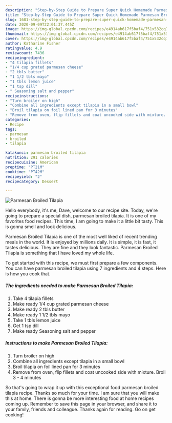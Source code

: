 ```yaml
---
description: "Step-by-Step Guide to Prepare Super Quick Homemade Parmesan Broiled Tilapia"
title: "Step-by-Step Guide to Prepare Super Quick Homemade Parmesan Broiled Tilapia"
slug: 1681-step-by-step-guide-to-prepare-super-quick-homemade-parmesan-broiled-tilapia
date: 2020-09-09T22:01:37.445Z
image: https://img-global.cpcdn.com/recipes/e4914ab617f5baf4/751x532cq70/parmesan-broiled-tilapia-recipe-main-photo.jpg
thumbnail: https://img-global.cpcdn.com/recipes/e4914ab617f5baf4/751x532cq70/parmesan-broiled-tilapia-recipe-main-photo.jpg
cover: https://img-global.cpcdn.com/recipes/e4914ab617f5baf4/751x532cq70/parmesan-broiled-tilapia-recipe-main-photo.jpg
author: Katharine Fisher
ratingvalue: 4.9
reviewcount: 7436
recipeingredient:
- "4 tilapia fillets"
- "1/4 cup grated parmesan cheese"
- "2 tbls butter"
- "1 1/2 tbls mayo"
- "1 tbls lemon juice"
- "1 tsp dill"
- " Seasoning salt and pepper"
recipeinstructions:
- "Turn broiler on high"
- "Combine all ingredients except tilapia in a small bowl"
- "Broil tilapia on foil lined pan for 3 minutes"
- "Remove from oven, flip fillets and coat uncooked side with mixture. Broil 3 - 4 minutes"
categories:
- Recipe
tags:
- parmesan
- broiled
- tilapia

katakunci: parmesan broiled tilapia 
nutrition: 291 calories
recipecuisine: American
preptime: "PT21M"
cooktime: "PT42M"
recipeyield: "2"
recipecategory: Dessert

---
```



![Parmesan Broiled Tilapia](https://img-global.cpcdn.com/recipes/e4914ab617f5baf4/751x532cq70/parmesan-broiled-tilapia-recipe-main-photo.jpg)

Hello everybody, it's me, Dave, welcome to our recipe site. Today, we're going to prepare a special dish, parmesan broiled tilapia. It is one of my favorites food recipes. This time, I am going to make it a little bit tasty. This is gonna smell and look delicious.

Parmesan Broiled Tilapia is one of the most well liked of recent trending meals in the world. It is enjoyed by millions daily. It is simple, it is fast, it tastes delicious. They are fine and they look fantastic. Parmesan Broiled Tilapia is something that I have loved my whole life.




To get started with this recipe, we must first prepare a few components. You can have parmesan broiled tilapia using 7 ingredients and 4 steps. Here is how you cook that.

<!--inarticleads1-->

##### The ingredients needed to make Parmesan Broiled Tilapia:

1. Take 4 tilapia fillets
1. Make ready 1/4 cup grated parmesan cheese
1. Make ready 2 tbls butter
1. Make ready 1 1/2 tbls mayo
1. Take 1 tbls lemon juice
1. Get 1 tsp dill
1. Make ready  Seasoning salt and pepper




<!--inarticleads2-->

##### Instructions to make Parmesan Broiled Tilapia:

1. Turn broiler on high
1. Combine all ingredients except tilapia in a small bowl
1. Broil tilapia on foil lined pan for 3 minutes
1. Remove from oven, flip fillets and coat uncooked side with mixture. Broil 3 - 4 minutes




So that's going to wrap it up with this exceptional food parmesan broiled tilapia recipe. Thanks so much for your time. I am sure that you will make this at home. There is gonna be more interesting food at home recipes coming up. Remember to save this page in your browser, and share it to your family, friends and colleague. Thanks again for reading. Go on get cooking!

